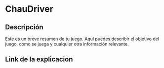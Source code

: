 # ChauDriver

## Descripción

Este es un breve resumen de tu juego. Aquí puedes describir el objetivo del juego, cómo se juega y cualquier otra información relevante.

## Link de la explicacion 
